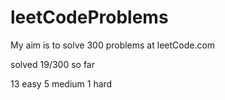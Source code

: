 # leetCodeProblems
My aim is to solve 300 problems at leetCode.com

solved 19/300 so far

13 easy
5 medium
1 hard
